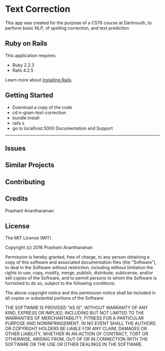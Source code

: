 Text Correction
================
This app was created for the purpose of a CS76 course at Dartmouth, to perform basic NLP, of spelling correction, and text prediction

Ruby on Rails
-------------

This application requires:

- Ruby 2.2.3
- Rails 4.2.5

Learn more about [Installing Rails](http://railsapps.github.io/installing-rails.html).

Getting Started
---------------

- Download a copy of the code
- cd n-gram-text-correction
- bundle install
- rails s
- go to localhost:3000
Documentation and Support
-------------------------

Issues
-------------

Similar Projects
----------------

Contributing
------------

Credits
-------

Prashant Anantharaman

License
-------
The MIT License (MIT)

Copyright (c) 2016 Prashant Anantharaman

Permission is hereby granted, free of charge, to any person obtaining a copy of this software and associated documentation files (the "Software"), to deal in the Software without restriction, including without limitation the rights to use, copy, modify, merge, publish, distribute, sublicense, and/or sell copies of the Software, and to permit persons to whom the Software is furnished to do so, subject to the following conditions:

The above copyright notice and this permission notice shall be included in all copies or substantial portions of the Software.

THE SOFTWARE IS PROVIDED "AS IS", WITHOUT WARRANTY OF ANY KIND, EXPRESS OR IMPLIED, INCLUDING BUT NOT LIMITED TO THE WARRANTIES OF MERCHANTABILITY, FITNESS FOR A PARTICULAR PURPOSE AND NONINFRINGEMENT. IN NO EVENT SHALL THE AUTHORS OR COPYRIGHT HOLDERS BE LIABLE FOR ANY CLAIM, DAMAGES OR OTHER LIABILITY, WHETHER IN AN ACTION OF CONTRACT, TORT OR OTHERWISE, ARISING FROM, OUT OF OR IN CONNECTION WITH THE SOFTWARE OR THE USE OR OTHER DEALINGS IN THE SOFTWARE.
